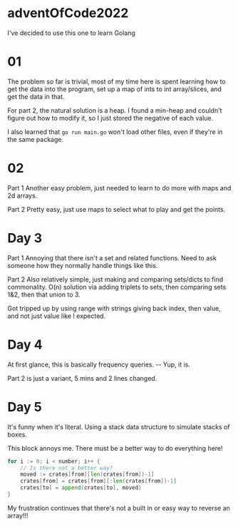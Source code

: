 # adventOfCode2022

I've decided to use this one to learn Golang

# 01

The problem so far is trivial, most of my time here is spent learning how to get the data into the program, set up a map of ints to int array/slices, and get the data in that.

For part 2, the natural solution is a heap.  I found a min-heap and couldn't figure out how to modify it, so I just stored the negative of each value.

I also learned that `go run main.go` won't load other files, even if they're in the same package.

# 02

Part 1
Another easy problem, just needed to learn to do more with maps and 2d arrays.

Part 2
Pretty easy, just use maps to select what to play and get the points.

# Day 3

Part 1
Annoying that there isn't a set and related functions.  Need to ask someone how they normally handle things like this.

Part 2
Also relatively simple, just making and comparing sets/dicts to find commonality.  O(n) solution via adding triplets to sets, then comparing sets 1&2, then that union to 3.

Got tripped up by using range with strings giving back index, then value, and not just value like I expected.

# Day 4

At first glance, this is basically frequency queries. -- Yup, it is.

Part 2 is just a variant, 5 mins and 2 lines changed.

# Day 5

It's funny when it's literal.  Using a stack data structure to simulate stacks of boxes.

This block annoys me.  There must be a better way to do everything here!

```go
for i := 0; i < number; i++ {
    // Is there not a better way?
    moved := crates[from][len(crates[from])-1]
    crates[from] = crates[from][:len(crates[from])-1]
    crates[to] = append(crates[to], moved)
}
```

My frustration continues that there's not a built in or easy way to reverse an array!!!
